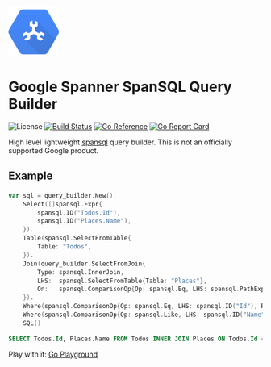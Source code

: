 <img width="100" src="https://raw.githubusercontent.com/mindful-hq/spansql-query-builder/main/assets/images/spanner.png" alt="spanner-logo">

# Google Spanner SpanSQL Query Builder

![License](https://img.shields.io/npm/l/@ls-lint/ls-lint.svg?sanitize=true)
[![Build Status](https://drone.mindful.com/api/badges/mindful-hq/spansql-query-builder/status.svg)](https://drone.mindful.com/mindful-hq/spansql-query-builder)
[![Go Reference](https://pkg.go.dev/badge/cloud.google.com/go/spanner.svg)](https://pkg.go.dev/github.com/mindful-hq/spansql-query-builder)
[![Go Report Card](https://goreportcard.com/badge/github.com/mindful-hq/spansql-query-builder)](https://goreportcard.com/report/mindful-hq/spansql-query-builder)

High level lightweight [spansql](https://pkg.go.dev/cloud.google.com/go/spanner/spansql) query builder.
This is not an officially supported Google product.

## Example

```go
var sql = query_builder.New().
    Select([]spansql.Expr{
        spansql.ID("Todos.Id"),
        spansql.ID("Places.Name"),
    }).
    Table(spansql.SelectFromTable{
        Table: "Todos",
    }).
    Join(query_builder.SelectFromJoin{
        Type: spansql.InnerJoin,
        LHS:  spansql.SelectFromTable{Table: "Places"},
        On:   spansql.ComparisonOp{Op: spansql.Eq, LHS: spansql.PathExp{"Todos", "Id"}, RHS: spansql.PathExp{"Places.TodoId"}},
    }).
    Where(spansql.ComparisonOp{Op: spansql.Eq, LHS: spansql.ID("Id"), RHS: spansql.IntegerLiteral(1)}).
    Where(spansql.ComparisonOp{Op: spansql.Like, LHS: spansql.ID("Name"), RHS: spansql.StringLiteral("%test%")}).
	SQL()
```

```sql 
SELECT Todos.Id, Places.Name FROM Todos INNER JOIN Places ON Todos.Id = Places.TodoId WHERE Id = 1 AND Name LIKE "%test%"
```

Play with it: [Go Playground](https://go.dev/play/p/JDqnMgrGS7y)